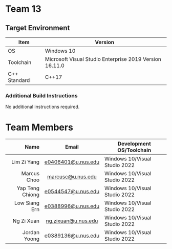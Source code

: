 # Team 13

## Target Environment

Item | Version
-|-
OS | Windows 10
Toolchain | Microsoft Visual Studio Enterprise 2019 Version 16.11.0
C++ Standard | C++17

### Additional Build Instructions

No additional instructions required.

# Team Members

Name |  Email | Development OS/Toolchain
-:|:-:|-|
Lim Zi Yang |  e0406401@u.nus.edu | Windows 10/Visual Studio 2022
Marcus Choo | marcusc@u.nus.edu | Windows 10/Visual Studio 2022
Yap Teng Chiong | e0544547@u.nus.edu | Windows 10/Visual Studio 2022
Low Siang Ern | e0388996@u.nus.edu | Windows 10/Visual Studio 2022
Ng Zi Xuan | ng.zixuan@u.nus.edu | Windows 10/Visual Studio 2022
Jordan Yoong | e0389136@u.nus.edu | Windows 10/Visual Studio 2022

